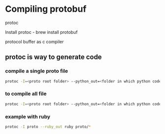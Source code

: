 # Compiling protobuf

protoc

Install protoc - brew install protobuf

protocol buffer as c compiler


## protoc is way to generate code

### compile a single proto file

```bash
protoc -I=<proto root folder> --python_out=<folder in which python code should be generated> <proto/filetocompile.proto>
```

### to compile all file

```bash
protoc -I=<proto root folder> --python_out=<folder in which python code should be generated> <proto/*.proto>
```

### example with ruby

```bash
protoc -I proto --ruby_out ruby proto/*
```
